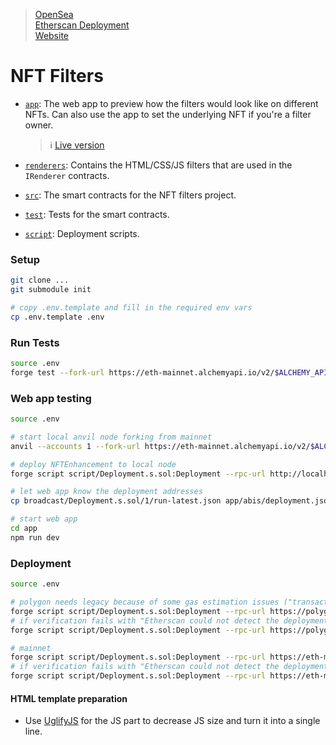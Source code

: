> [OpenSea](https://opensea.io/assets/ethereum/0xe41d8f993066db39a5bb3015d66a003792121757/611772655137187737006014808458467628071276587481)  
> [Etherscan Deployment](https://etherscan.io/address/0xe41d8f993066db39a5bb3015d66a003792121757#code)  
> [Website](https://MrToph.github.io/nft-enhancement/)

# NFT Filters

- [`app`](./app): The web app to preview how the filters would look like on different NFTs. Can also use the app to set the underlying NFT if you're a filter owner.

    > ℹ [Live version](https://MrToph.github.io/nft-enhancement/)
- [`renderers`](./renderers/templates): Contains the HTML/CSS/JS filters that are used in the `IRenderer` contracts.
- [`src`](./src): The smart contracts for the NFT filters project.
- [`test`](./test): Tests for the smart contracts.
- [`script`](./script): Deployment scripts.

### Setup

```sh
git clone ...
git submodule init

# copy .env.template and fill in the required env vars
cp .env.template .env
```

### Run Tests

```sh
source .env
forge test --fork-url https://eth-mainnet.alchemyapi.io/v2/$ALCHEMY_API_KEY --fork-block-number 15318000 -vvv
```

### Web app testing

```sh
source .env

# start local anvil node forking from mainnet
anvil --accounts 1 --fork-url https://eth-mainnet.alchemyapi.io/v2/$ALCHEMY_API_KEY --fork-block-number 15318000

# deploy NFTEnhancement to local node
forge script script/Deployment.s.sol:Deployment --rpc-url http://localhost:8545 --private-key $PRIVATE_KEY_TEST --broadcast -vvvv

# let web app know the deployment addresses
cp broadcast/Deployment.s.sol/1/run-latest.json app/abis/deployment.json

# start web app
cd app
npm run dev
```

### Deployment

```sh
source .env

# polygon needs legacy because of some gas estimation issues ("transaction underpriced")
forge script script/Deployment.s.sol:Deployment --rpc-url https://polygon-mainnet.g.alchemy.com/v2/$ALCHEMY_API_KEY --private-key $PRIVATE_KEY --broadcast --verify --etherscan-api-key $ETHERSCAN_KEY --chain-id 137 --gas-price 45000000000 --legacy -vvvv
# if verification fails with "Etherscan could not detect the deployment.". Resume script
forge script script/Deployment.s.sol:Deployment --rpc-url https://polygon-mainnet.g.alchemy.com/v2/$ALCHEMY_API_KEY --private-key $PRIVATE_KEY --resume --verify --etherscan-api-key $ETHERSCAN_KEY --chain-id 137 --gas-price 45000000000 --legacy -vvvv

# mainnet
forge script script/Deployment.s.sol:Deployment --rpc-url https://eth-mainnet.alchemyapi.io/v2/$ALCHEMY_API_KEY --private-key $PRIVATE_KEY --broadcast --verify --etherscan-api-key $ETHERSCAN_KEY -vvvv
# if verification fails with "Etherscan could not detect the deployment.". Resume script
forge script script/Deployment.s.sol:Deployment --rpc-url https://eth-mainnet.alchemyapi.io/v2/$ALCHEMY_API_KEY --private-key $PRIVATE_KEY --resume --verify --etherscan-api-key $ETHERSCAN_KEY -vvvv
```

#### HTML template preparation

- Use [UglifyJS](https://skalman.github.io/UglifyJS-online/) for the JS part to decrease JS size and turn it into a single line.
